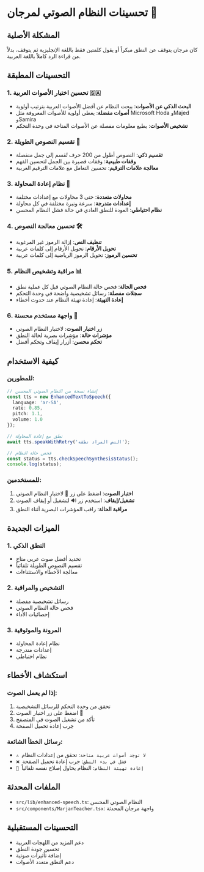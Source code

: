 # تحسينات النظام الصوتي لمرجان 🎤

## المشكلة الأصلية
كان مرجان يتوقف عن النطق مبكراً أو يقول كلمتين فقط باللغة الإنجليزية ثم يتوقف، بدلاً من قراءة الرد كاملاً باللغة العربية.

## التحسينات المطبقة

### 1. تحسين اختيار الأصوات العربية 🇸🇦
- **البحث الذكي عن الأصوات**: يبحث النظام عن أفضل الأصوات العربية بترتيب أولوية
- **أصوات مفضلة**: يعطي أولوية للأصوات المعروفة مثل Microsoft Hoda وMajed وSamira
- **تشخيص الأصوات**: يطبع معلومات مفصلة عن الأصوات المتاحة في وحدة التحكم

### 2. تقسيم النصوص الطويلة 📝
- **تقسيم ذكي**: النصوص أطول من 200 حرف تُقسم إلى جمل منفصلة
- **وقفات طبيعية**: وقفات قصيرة بين الجمل لتحسين الفهم
- **معالجة علامات الترقيم**: تحسين التعامل مع علامات الترقيم العربية

### 3. نظام إعادة المحاولة 🔄
- **محاولات متعددة**: حتى 3 محاولات مع إعدادات مختلفة
- **إعدادات متدرجة**: سرعة ونبرة مختلفة في كل محاولة
- **نظام احتياطي**: العودة للنطق العادي في حالة فشل النظام المحسن

### 4. تحسين معالجة النصوص 🛠️
- **تنظيف النص**: إزالة الرموز غير المرغوبة
- **تحويل الأرقام**: تحويل الأرقام إلى كلمات عربية
- **تحسين الرموز**: تحويل الرموز الرياضية إلى كلمات عربية

### 5. مراقبة وتشخيص النظام 📊
- **فحص الحالة**: فحص حالة النظام الصوتي قبل كل عملية نطق
- **سجلات مفصلة**: رسائل تشخيصية واضحة في وحدة التحكم
- **إعادة التهيئة**: إعادة تهيئة النظام عند حدوث أخطاء

### 6. واجهة مستخدم محسنة 🎨
- **زر اختبار الصوت**: لاختبار النظام الصوتي
- **مؤشرات حالة**: مؤشرات بصرية لحالة النطق
- **تحكم محسن**: أزرار إيقاف وتحكم أفضل

## كيفية الاستخدام

### للمطورين:
```typescript
// إنشاء نسخة من النظام الصوتي المحسن
const tts = new EnhancedTextToSpeech({
  language: 'ar-SA',
  rate: 0.85,
  pitch: 1.1,
  volume: 1.0
});

// نطق مع إعادة المحاولة
await tts.speakWithRetry('النص المراد نطقه');

// فحص حالة النظام
const status = tts.checkSpeechSynthesisStatus();
console.log(status);
```

### للمستخدمين:
1. **اختبار الصوت**: اضغط على زر 🎵 لاختبار النظام الصوتي
2. **تشغيل/إيقاف**: استخدم زر 🔊 لتشغيل أو إيقاف الصوت
3. **مراقبة الحالة**: راقب المؤشرات البصرية أثناء النطق

## الميزات الجديدة

### 1. النطق الذكي
- تحديد أفضل صوت عربي متاح
- تقسيم النصوص الطويلة تلقائياً
- معالجة الأخطاء والاستثناءات

### 2. التشخيص والمراقبة
- رسائل تشخيصية مفصلة
- فحص حالة النظام الصوتي
- إحصائيات الأداء

### 3. المرونة والموثوقية
- نظام إعادة المحاولة
- إعدادات متدرجة
- نظام احتياطي

## استكشاف الأخطاء

### إذا لم يعمل الصوت:
1. تحقق من وحدة التحكم للرسائل التشخيصية
2. اضغط على زر اختبار الصوت 🎵
3. تأكد من تشغيل الصوت في المتصفح
4. جرب إعادة تحميل الصفحة

### رسائل الخطأ الشائعة:
- `⚠️ لا توجد أصوات عربية متاحة`: تحقق من إعدادات النظام
- `❌ فشل في بدء النطق`: جرب إعادة تحميل الصفحة
- `🔄 إعادة تهيئة النظام`: النظام يحاول إصلاح نفسه تلقائياً

## الملفات المحدثة
- `src/lib/enhanced-speech.ts`: النظام الصوتي المحسن
- `src/components/MarjanTeacher.tsx`: واجهة مرجان المحدثة

## التحسينات المستقبلية
- دعم المزيد من اللهجات العربية
- تحسين جودة النطق
- إضافة تأثيرات صوتية
- دعم النطق متعدد الأصوات
